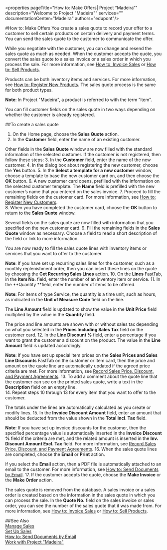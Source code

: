 <properties
                pageTitle="How to: Make Offers| Project “Madeira”" 
                description="Welcome to Project "Madeira"" 
                services="" 
                documentationCenter="Madeira"
                authors="edupont"/>

#How to: Make Offers
You create a sales quote to record your offer to a customer to sell certain products on certain delivery and payment terms. You can send the sales quote to the customer to communicate the offer.

While you negotiate with the customer, you can change and resend the sales quote as much as needed. When the customer accepts the quote, you convert the sales quote to a sales invoice or a sales order in which you process the sale. For more information, see [How to: Invoice Sales](sales-how-invoice-sale.md) or [How to: Sell Products](sales-how-sell-products.md).

Products can be both inventory items and services. For more information, see [How to: Register New Products](inventory-how-register-new-products.md). The sales quote process is the same for both product types.

**Note**: In Project "Madeira", a product is referred to with the term “item”.

You can fill customer fields on the sales quote in two ways depending on whether the customer is already registered.

##To create a sales quote
1. On the Home page, choose the **Sales Quote** action.  
2. In the **Customer** field, enter the name of an existing customer.

  Other fields in the **Sales Quote** window are now filled with the standard information of the selected customer. If the customer is not registered, then follow these steps:
3. In the **Customer** field, enter the name of the new customer.
4. In the dialog box about registering the new customer, choose the **Yes** button.
5. In the **Select a template for a new customer** window, choose a template to base the new customer card on, and then choose the **OK** button.
6. A new customer card opens, prefilled with the information on the selected customer template. The **Name** field is prefilled with the new customer’s name that you entered on the sales invoice.
7. Proceed to fill the remaining fields on the customer card. For more information, see [How to: Register New Customers](sales-how-register-new-customers.md).  
8. When you have completed the customer card, choose the **OK** button to return to the **Sales Quote** window.

  Several fields on the sales quote are now filled with information that you specified on the new customer card.
9. Fill the remaining fields in the **Sales Quote** window as necessary. Choose a field to read a short description of the field or link to more information.

  You are now ready to fill the sales quote lines with inventory items or services that you want to offer to the customer.
  
  **Note**: If you have set up recurring sales lines for the customer, such as a monthly replenishment order, then you can insert these lines on the quote by choosing the **Get Recurring Sales Lines** action.
10. On the **Lines** FastTab, in the **Item No.** field, enter the number of an inventory item or service.
11. In the **Quantity **field, enter the number of items to be offered.

  **Note**: For items of type Service, the quantity is a time unit, such as hours, as indicated in the **Unit of Measure Code** field on the line.
  
  The **Line Amount** field is updated to show the value in the **Unit Price** field multiplied by the value in the **Quantity** field.
  
  The price and line amounts are shown with or without sales tax depending on what you selected in the **Prices Including Sales Tax** field on the customer card.
12. In the **Line Discount %** field, enter a percentage if you want to grant the customer a discount on the product. The value in the **Line Amount** field is updated accordingly.

  **Note**: If you have set up special item prices on the **Sales Prices and Sales Line Discounts** FastTab on the customer or item card, then the price and amount on the quote line are automatically updated if the agreed price criteria are met. For more information, see [Record Sales Price, Discount, and Payment Agreements](sales-how-record-sales-price-discount-payment-agreements.md).
13. To add a comment about the quote line that the customer can see on the printed sales quote, write a text in the **Description** field on an empty line.  
14. Repeat steps 10 through 13 for every item that you want to offer to the customer.

  The totals under the lines are automatically calculated as you create or modify lines.
15. In the **Invoice Discount Amount** field, enter an amount that should be deducted from the value shown in the **Total Incl. Tax** field.

  **Note**: If you have set up invoice discounts for the customer, then the specified percentage value is automatically inserted in the **Invoice Discount %** field if the criteria are met, and the related amount is inserted in the **Inv. Discount Amount Excl. Tax** field. For more information, see [Record Sales Price, Discount, and Payment Agreements](sales-how-record-sales-price-discount-payment-agreements.md).
16. When the sales quote lines are completed, choose the **Email** or **Print** action.

  If you select the **Email** action, then a PDF file is automatically attached to an email to the customer. For more information, see [How to: Send Documents by Email](ui-how-send-documents-email.md).
17. If the customer accepts the quote, choose the **Make Invoice** or the **Make Order** action.

The sales quote is removed from the database. A sales invoice or a sales order is created based on the information in the sales quote in which you can process the sale. In the **Quote No.** field on the sales invoice or sales order, you can see the number of the sales quote that it was made from. For more information, see [How to: Invoice Sales](sales-how-invoice-sale.md) or [How to: Sell Products](sales-how-sell-products.md).

##See Also  
[Manage Sales](sales-manage-sales.md)  
[Set Up Sales](sales-setup-sales.md)  
[How to: Send Documents by Email](ui-how-send-documents-email.md)  
[Work with Project "Madeira"](ui-work-product.md)
